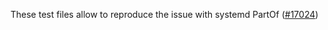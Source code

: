 These test files allow to reproduce the issue with systemd PartOf ([#17024](https://github.com/systemd/systemd/issues/17024))
